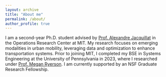 ```yaml
---
layout: archive
title: "About me"
permalink: /about/
author_profile: true
---
```


I am a second-year Ph.D. student advised by [Prof. Alexandre Jacquillat](https://mitsloan.mit.edu/faculty/directory/alexandre-jacquillat "Prof. Alexandre Jacquillat") in the Operations Research Center at MIT. My research focuses on emerging modalities in urban mobility, leveraging data and optimization to enhance transportation systems. Prior to joining MIT, I completed my BSE in Systems Engineering at the University of Pennsylvania in 2023, where I researched under [Prof. Megan Ryerson](https://www.design.upenn.edu/people/megan-s-ryerson "Prof. Megan Ryerson"). I am currently supported by an NSF Graduate Research Fellowship. 


